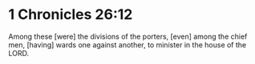 # 1 Chronicles 26:12

Among these [were] the divisions of the porters, [even] among the chief men, [having] wards one against another, to minister in the house of the LORD.